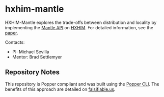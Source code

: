 # hxhim-mantle

HXHIM-Mantle explores the trade-offs between distribution and locality by
implementing the [Mantle API](http://dl.acm.org/citation.cfm?id=2807607) on
[HXHIM](https://www.usenix.org/node/190592). For detailed information, see the
[paper](paper/paper.pdf).

Contacts:
- PI: Michael Sevilla
- Mentor: Brad Settlemyer

## Repository Notes

This repository is Popper compliant and was built using the [Popper
CLI](https://github.com/systemslab/popper/tree/v0.3). The benefits of this
approach are detailed on [falsifiable.us](http://falsifiable.us/).
